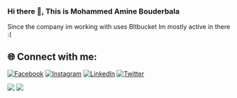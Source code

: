 ### Hi there 👋, This is Mohammed Amine Bouderbala

Since the company im working with uses BItbucket Im mostly active in there :(
<!--
**jaqee-a/jaqee-a** is a ✨ _special_ ✨ repository because its `README.md` (this file) appears on your GitHub profile.

Here are some ideas to get you started:

- 🔭 I’m currently working on ...
- 🌱 I’m currently learning ...
- 👯 I’m looking to collaborate on ...
- 🤔 I’m looking for help with ...
- 💬 Ask me about ...
- 📫 How to reach me: ...
- 😄 Pronouns: ...
- ⚡ Fun fact: ...
-->

## 🌐 Connect with me:
[![Facebook](https://img.shields.io/badge/Facebook-%231877F2.svg?logo=Facebook&logoColor=white)](https://www.facebook.com/lel31) [![Instagram](https://img.shields.io/badge/Instagram-%23E4405F.svg?logo=Instagram&logoColor=white)](https://www.instagram.com/jaqe_3/) [![LinkedIn](https://img.shields.io/badge/LinkedIn-%230077B5.svg?logo=linkedin&logoColor=white)](https://www.linkedin.com/in/mohammed-amine-bouderbala-763841182) [![Twitter](https://img.shields.io/badge/Twitter-%231DA1F2.svg?logo=Twitter&logoColor=white)](https://twitter.com/jaqee_e) 


<img src="https://github-readme-stats.vercel.app/api?username=jaqee-a&theme=prussian&count_private=true)](https://github.com/anuraghazra/github-readme-stats"/>
<img src="https://github-readme-stats.vercel.app/api/top-langs?username=jaqee-a&theme=prussian"/>

